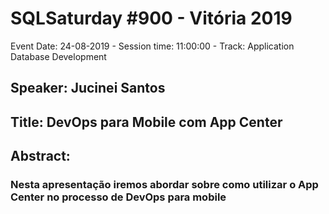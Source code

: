 # SQLSaturday #900 - Vitória 2019
Event Date: 24-08-2019 - Session time: 11:00:00 - Track: Application  Database Development
## Speaker: Jucinei Santos
## Title: DevOps para Mobile com App Center
## Abstract:
### Nesta apresentação iremos abordar sobre como utilizar o App Center no processo de DevOps para mobile
